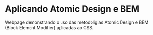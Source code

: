 # Aplicando Atomic Design e BEM
Webpage demonstrando o uso das metodoligias Atomic Design e BEM (Block Element Modifier) aplicadas ao CSS.
